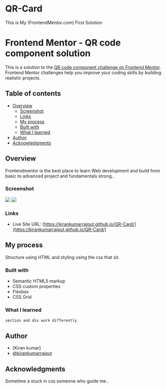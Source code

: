 # QR-Card
This is My (FrontendMentor.com) First Solution
# Frontend Mentor - QR code component solution

This is a solution to the [QR code component challenge on Frontend Mentor](https://www.frontendmentor.io/challenges/qr-code-component-iux_sIO_H). Frontend Mentor challenges help you improve your coding skills by building realistic projects. 

## Table of contents

- [Overview](#overview)
  - [Screenshot](#screenshot)
  - [Links](#links)
  - [My process](#my-process)
  - [Built with](#built-with)
  - [What I learned](#what-i-learned)
- [Author](#author)
- [Acknowledgments](#acknowledgments)

## Overview
  Frontendmentor is the best place to learn Web development and build from basic to advanced project and fundamentals strong..
  
### Screenshot

![](./Screenshot1.png)
![](./Screenshot2.png)

### Links

- Live Site URL: [https://kirankumarrajput.github.io/QR-Card/](https://kirankumarrajput.github.io/QR-Card/)

## My process

Structure using HTML and styling using the css that sit.

### Built with

- Semantic HTML5 markup
- CSS custom properties
- Flexbox
- CSS Grid
### What I learned

```html
section and div work differently
```

## Author

- [Kiran kumar]
- [@kirankumarrajput](https://www.frontendmentor.io/profile/kirankumarrajput)



## Acknowledgments

Sometime a stuck in css someone who guide me..


